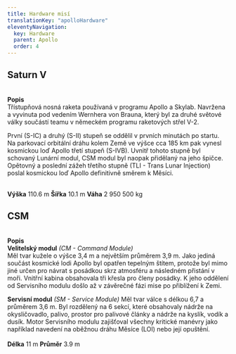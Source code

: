 ```yaml
---
title: Hardware misí
translationKey: "apolloHardware"
eleventyNavigation:
  key: Hardware
  parent: Apollo
  order: 4
---
```

<h2>Saturn V</h2>
<div class="double">
<div class="left">

<div class="pswp-gallery" id="my-gallery">
<a href="/assets/img/apollo/hardware/saturn.jpg" 
    data-pswp-width="1448" 
    data-pswp-height="2048" 
    target="_blank">
    <img src="/assets/img/apollo/hardware/thumbnails/saturn.jpg" alt="" />
</a>
</div>

</div>
<div class="right">
<br><strong>Popis</strong><br>
Třístupňová nosná raketa používaná v programu Apollo a Skylab. Navržena a vyvinuta pod vedením Wernhera von Brauna, který byl za druhé světové války součástí teamu v německém programu raketových střel V-2.

První (S-IC) a druhý (S-II) stupeň se oddělil v prvních minutách po startu. Na parkovací orbitální dráhu kolem Země ve výšce cca 185 km pak vynesl kosmickou loď Apollo třetí stupeň (S-IVB). Uvnitř tohoto stupně byl schovaný Lunární modul, CSM modul byl naopak přidělaný na jeho špičce. Opětovný a poslední zážeh třetího stupně (TLI - Trans Lunar Injection) poslal kosmickou loď Apollo definitivně směrem k Měsíci.    

<br><strong>Výška</strong> 110.6 m
<strong>Šířka</strong> 10.1 m
<strong>Váha</strong> 2 950 500 kg
</div>
</div>

<h2>CSM</h2>
<div class="double">
<div class="left">

<div class="pswp-gallery" id="my-gallery">
<a href="/assets/img/apollo/hardware/csm.jpg" 
    data-pswp-width="1240" 
    data-pswp-height="1754" 
    target="_blank">
    <img src="/assets/img/apollo/hardware/thumbnails/csm.jpg" alt="" />
</a>
</div>

</div>
<div class="right">
<br><strong>Popis</strong><br>
<b>Velitelský modul</b><i> (CM - Command Module)</i><br>
Měl tvar kužele o výšce 3,4 m a největším průměrem 3,9 m. Jako jediná součást kosmické lodi Apollo byl opatřen tepelným štítem, protože byl mimo jiné určen pro návrat s posádkou skrz atmosféru a následném přistání v moři. Vnitřní kabina obsahovala tři křesla pro členy posádky. K jeho oddělení od Servisního modulu došlo až v závěrečné fázi mise po přiblížení k Zemi.

<b>Servisní modul</b><i> (SM - Service Module)</i> 
Měl tvar válce s délkou 6,7 a průměrem 3,6 m. Byl rozdělený na 6 sekcí, které obsahovaly nádrže na okysličovadlo, palivo, prostor pro palivové články a nádrže na kyslík, vodík a dusík. Motor Servisního modulu zajišťoval všechny kritické manévry jako například navedení na oběžnou dráhu Měsíce (LOI) nebo její opuštění.  
<br><strong>Délka</strong> 11 m
<strong>Průměr</strong> 3.9 m
</div>
</div>